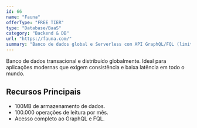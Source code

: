 ```yaml
---
id: 66
name: "Fauna"
offerType: "FREE TIER"
type: "Database/BaaS"
category: "Backend & DB"
url: "https://fauna.com/"
summary: "Banco de dados global e Serverless com API GraphQL/FQL (limite de uso)."
---
```


Banco de dados transacional e distribuído globalmente. Ideal para aplicações modernas que exigem consistência e baixa latência em todo o mundo.

## Recursos Principais

- 100MB de armazenamento de dados.
- 100.000 operações de leitura por mês.
- Acesso completo ao GraphQL e FQL.
